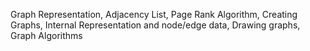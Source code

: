 Graph Representation, Adjacency List, Page Rank Algorithm, Creating Graphs, Internal Representation and node/edge data, Drawing graphs, Graph Algorithms
